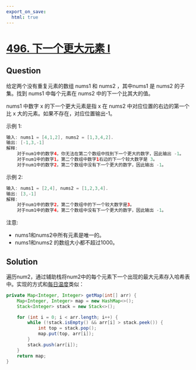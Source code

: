 ```yaml
---
export_on_save:
  html: true
---
```


# [496. 下一个更大元素 I](https://leetcode-cn.com/problems/next-greater-element-i/)

## Question

给定两个没有重复元素的数组 nums1 和 nums2 ，其中nums1 是 nums2 的子集。找到 nums1 中每个元素在 nums2 中的下一个比其大的值。

nums1 中数字 x 的下一个更大元素是指 x 在 nums2 中对应位置的右边的第一个比 x 大的元素。如果不存在，对应位置输出-1。

示例 1:

```java
输入: nums1 = [4,1,2], nums2 = [1,3,4,2].
输出: [-1,3,-1]
解释:
    对于num1中的数字4，你无法在第二个数组中找到下一个更大的数字，因此输出 -1。
    对于num1中的数字1，第二个数组中数字1右边的下一个较大数字是 3。
    对于num1中的数字2，第二个数组中没有下一个更大的数字，因此输出 -1。
```

示例 2:

```java
输入: nums1 = [2,4], nums2 = [1,2,3,4].
输出: [3,-1]
解释:
    对于num1中的数字2，第二个数组中的下一个较大数字是3。
    对于num1中的数字4，第二个数组中没有下一个更大的数字，因此输出 -1。
```

注意:

- nums1和nums2中所有元素是唯一的。
- nums1和nums2 的数组大小都不超过1000。

## Solution

遍历num2，通过辅助栈将num2中的每个元素下一个出现的最大元素存入哈希表中。实现的方式和[每日温度](https://leetcode-cn.com/explore/learn/card/queue-stack/218/stack-last-in-first-out-data-structure/879/)类似：

```java
private Map<Integer, Integer> getMap(int[] arr) {
    Map<Integer, Integer> map = new HashMap<>();
    Stack<Integer> stack = new Stack<>();

    for (int i = 0; i < arr.length; i++) {
        while (!stack.isEmpty() && arr[i] > stack.peek()) {
            int top = stack.pop();
            map.put(top, arr[i]);
        }
        stack.push(arr[i]);
    }
    return map;
}
```